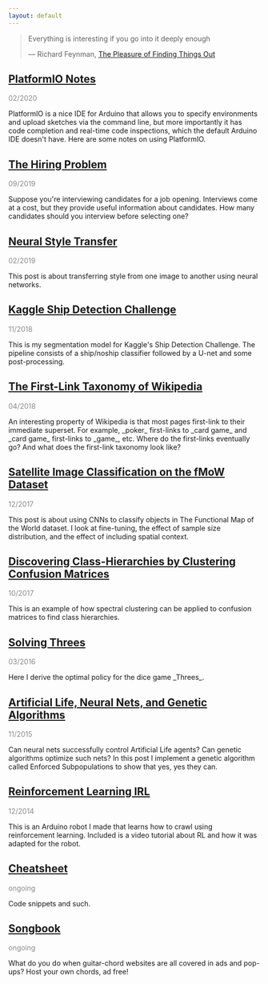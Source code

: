 ```yaml
---
layout: default
---
```


> Everything is interesting if you go into it deeply enough
>
> &mdash; Richard Feynman, [The Pleasure of Finding Things Out](https://en.wikipedia.org/wiki/The_Pleasure_of_Finding_Things_Out)

## [PlatformIO Notes](platformio-notes.html)

<p style="opacity:0.5">02/2020</p>
PlatformIO is a nice IDE for Arduino that allows you to specify environments and upload sketches via the command line, but more importantly it has code completion and real-time code inspections, which the default Arduino IDE doesn't have.  Here are some notes on using PlatformIO.

## [The Hiring Problem](hiring-problem.html)

<p style="opacity:0.5">09/2019</p>
Suppose you're interviewing candidates for a job opening. Interviews come at a cost, but they provide useful information about candidates. How many candidates should you interview before selecting one?

## [Neural Style Transfer](neural-style-transfer.html)

<p style="opacity:0.5">02/2019</p>
This post is about transferring style from one image to another using neural networks.

## [Kaggle Ship Detection Challenge](airbus.html)

<p style="opacity:0.5">11/2018</p>
This is my segmentation model for Kaggle's Ship Detection Challenge.  The pipeline consists of a ship/noship classifier followed by a U-net and some post-processing.

## [The First-Link Taxonomy of Wikipedia](wikilinks.html)

<p style="opacity:0.5">04/2018</p>
An interesting property of Wikipedia is that most pages first-link to their immediate superset.  For example, _poker_ first-links to _card game_ and _card game_ first-links to _game_, etc.  Where do the first-links eventually go?  And what does the first-link taxonomy look like?

## [Satellite Image Classification on the fMoW Dataset](fmow.html)

<p style="opacity:0.5">12/2017</p>
This post is about using CNNs to classify objects in The Functional Map of the World dataset. I look at fine-tuning, the effect of sample size distribution, and the effect of including spatial context.

## [Discovering Class-Hierarchies by Clustering Confusion Matrices](cm-clustering.html)

<p style="opacity:0.5">10/2017</p>
This is an example of how spectral clustering can be applied to confusion matrices to find class hierarchies.

## [Solving Threes](bellman.md)

<p style="opacity:0.5">03/2016</p>
Here I derive the optimal policy for the dice game _Threes_.

## [Artificial Life, Neural Nets, and Genetic Algorithms](neuroev.html)

<p style="opacity:0.5">11/2015</p>
Can neural nets successfully control Artificial Life agents?  Can genetic algorithms optimize such nets?  In this post I implement a genetic algorithm called Enforced Subpopulations to show that yes, yes they can.

## [Reinforcement Learning IRL](rl.html)

<p style="opacity:0.5">12/2014</p>
This is an Arduino robot I made that learns how to crawl using reinforcement learning.  Included is a video tutorial about RL and how it was adapted for the robot.

## [Cheatsheet](cheatsheet.html)

<p style="opacity:0.5">ongoing</p>
Code snippets and such.

## [Songbook](songbook.html)

<p style="opacity:0.5">ongoing</p>
What do you do when guitar-chord websites are all covered in ads and pop-ups?  Host your own chords, ad free!

<br />
